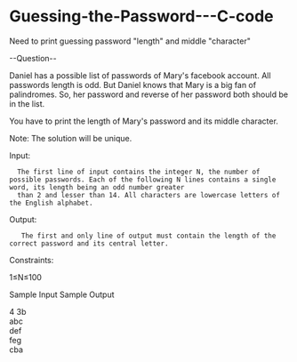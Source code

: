 # Guessing-the-Password---C-code

Need to print guessing password "length" and middle "character" 

--Question--

Daniel has a possible list of passwords of Mary's facebook account. All passwords length is odd. But Daniel knows that Mary is a big fan of palindromes.
So, her password and reverse of her password both should be in the list.

You have to print the length of Mary's password and its middle character.

Note: The solution will be unique.

Input:

      The first line of input contains the integer N, the number of possible passwords. Each of the following N lines contains a single word, its length being an odd number greater
      than 2 and lesser than 14. All characters are lowercase letters of the English alphabet.
      
Output:

       The first and only line of output must contain the length of the correct password and its central letter.
       
Constraints:

1≤N≤100       



Sample Input               Sample Output 

 4                            3b          
 abc                                      
 def                                     
 feg                                       
 cba                 




